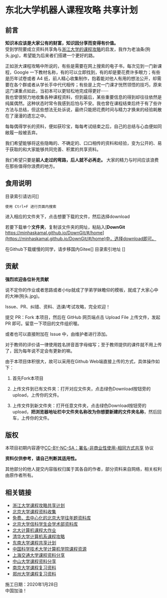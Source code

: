# 东北大学机器人课程攻略 共享计划

## 前言

**知识本应该是大家公有的财富，知识因分享而变得有价值。**  
受到学院要成立资料共享角与[浙江大学的课程攻略](https://github.com/QSCTech/zju-icicles)的启发，我作为老油条(狗头.jpg)，希望能为后来者们搭建一个更好的路。  

正如浙大课程攻略中所说的，有些是需要在网上搜索的电子书，每次见到一门新课程，Google 一下教材名称，有的可以立即找到，有的却是要花费许多眼力；有些是历年试卷或者 A4 纸，前人精心收集制作，抱着能对他人有用的想法公开，却需要在各个群或者从学长手中代代相传；有些是上完一门课才恍然领悟的技巧，原来这门课重点如此，当初本可以更轻松地完成得更好······  
我也曾很努力地收集各种课程资料，但到最后，某些重要信息的得到却往往依然是纯属偶然。这种状态时常令我感到后怕与不安。我也曾在课程结束后终于有了些许方法与总结，但这些想法无处诉说，最终只能把花费时间与精力才换来的经验耗散在了漫漫的遗忘之中。

每每偶得学长的资料，便如获珍宝，每每考试结束之后，自己的总结与心血便如同敝履一般被丢弃。

我们希望能够将这些隐晦的、不确定的、口口相传的资料和经验，变为公开的、易于获取的和大家能够共同完善、积累的共享资料。

我们希望只要是**前人走过的弯路，后人就不必再走。** 大家的精力与时间应该浪费在那些值得你浪费的地方。

## 食用说明

目录索引请访问[]
```
使用 Ctrl+F 进行页面内搜索
```
进入相应的文件夹下，点击想要下载的文件，然后选择download

若要下载单个**文件夹**，复制该文件夹的网址，粘贴入[**DownGit**  https://minhaskamal.github.io/DownGit/#/home](https://minhaskamal.github.io/DownGit/#/home)中，选择download即可。

在Github下载缓慢的同学，请步移国内Gitee[]
目录索引地址 []

## 贡献
**强烈欢迎各位补充贡献**

说不定你的作业或者思路或者小tip就成了学弟学妹瞻仰的模板，就成了大家心中的大神(狗头.jpg)。

Issue、PR、纠错、资料、选课/考试攻略，完全欢迎！

提交 PR：Fork 本项目，然后在 GitHub 网页端点击 Upload File 上传文件，发起 PR 即可。留意一下项目的文件组织喔。

或者也可以直接附加在 Issue 中，由维护者进行添加。

对于教师的评价请一律使用姓名拼音首字母缩写；至于教师提供的课件就不用上传了，因为每年说不定会有更新的嘛。

由于本项目体积很大，故可以采用在Github Web端直接上传的方式，具体操作如下：

1. 首先Fork本项目

2. 上传文件到已有文件夹：打开对应文件夹，点击绿色Download按钮旁的upload，上传你的文件。

3. 上传文件到新文件夹：打开任意文件夹，点击绿色Download按钮旁的upload，**把浏览器地址栏中文件夹名称改为你想要新建的文件夹名称**，然后回车，上传你的文件。

## 版权
本项目初期内容遵守[CC-BY-NC-SA：署名-非商业性使用-相同方式共享](https://creativecommons.org/licenses/by-nc-sa/4.0/deed.zh) 协议

**资料仅供参考，请自己判断其适用性。**

其他部分的他人提交内容版权归属于其各自的作者，部分资料来自网络，相关权利由原作者所有。

## 相关链接
- [浙江大学课程攻略共享计划](https://github.com/QSCTech/zju-icicles)
- [北京大学课程资料收集](https://github.com/lib-pku/libpku)
- [免费、去中心化的北京大学往年题资料库](https://github.com/martinwu42/project-hover)
- [北京大学信科学生会学术部资料库](https://github.com/EECS-PKU-XSB/Shared-learning-materials)
- [北大计算机课程大作业](https://github.com/tongtzeho/PKUCourse)
- [清华大学计算机系课程攻略](https://github.com/PKUanonym/REKCARC-TSC-UHT)
- [东南大学课程共享计划](https://github.com/zjdx1998/seucourseshare)
- [中国科学技术大学计算机学院课程资源](https://github.com/USTC-Resource/USTC-Course)
- [上海交通大学课程资料分享](https://github.com/CoolPhilChen/SJTU-Courses/)
- [中山大学课程资料分享](https://github.com/sysuexam/SYSU-Exam)
- [南京大学课程复习资料](https://github.com/idealclover/NJU-Review-Materials)
- [郑州大学课程复习资料](https://github.com/CooperNiu/ZZU-Courses-Resource)

  
施工日期：2020年1月28日  
中国加油！
